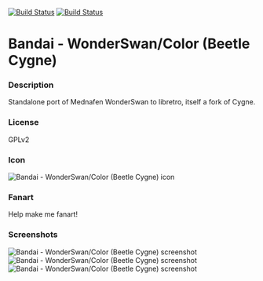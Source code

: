 [![Build Status](https://travis-ci.org/kodi-game/game.libretro.beetle-wswan.svg?branch=master)](https://travis-ci.org/kodi-game/game.libretro.beetle-wswan)
[![Build Status](https://ci.appveyor.com/api/projects/status/github/kodi-game/game.libretro.beetle-wswan?svg=true)](https://ci.appveyor.com/project/kodi-game/game-libretro-beetle-wswan)

# Bandai - WonderSwan/Color (Beetle Cygne)

### Description

Standalone port of Mednafen WonderSwan to libretro, itself a fork of Cygne.

### License

GPLv2

### Icon

![Bandai - WonderSwan/Color (Beetle Cygne) icon](game.libretro.beetle-wswan/resources/icon.png)

### Fanart

Help make me fanart!

### Screenshots

![Bandai - WonderSwan/Color (Beetle Cygne) screenshot](game.libretro.beetle-wswan/resources/screenshot-01.jpg)
![Bandai - WonderSwan/Color (Beetle Cygne) screenshot](game.libretro.beetle-wswan/resources/screenshot-02.jpg)
![Bandai - WonderSwan/Color (Beetle Cygne) screenshot](game.libretro.beetle-wswan/resources/screenshot-03.jpg)
